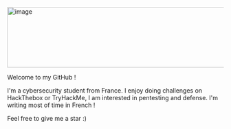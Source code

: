 <img width="584" height="141" alt="image" src="https://github.com/user-attachments/assets/44cc05a1-de38-4e0d-9fa3-5a2fea404ed9" />


Welcome to my GitHub !

I'm a cybersecurity student from France. I enjoy doing challenges on HackThebox or TryHackMe, I am interested in pentesting and defense. I'm writing most of time in French !

Feel free to give me a star :)




